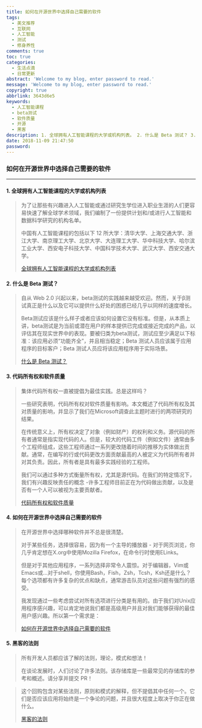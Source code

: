 ```yaml
---
title: 如何在开源世界中选择自己需要的软件
tags:
  - 美文推荐
  - 互联网
  - 人工智能
  - 测试
  - 修身养性
comments: true
toc: true
categories:
  - 生活点滴
  - 日常更新
abstract: 'Welcome to my blog, enter password to read.'
message: 'Welcome to my blog, enter password to read.'
copyright: true
abbrlink: 3643d6e5
keywords:
  - 人工智能课程
  - beta测试
  - 软件质量
  - 开源
  - 黑客
description: 1. 全球拥有人工智能课程的大学或机构列表。 2. 什么是 Beta 测试？ 3.  代码所有权和软件质量。4. 如何在开源世界中选择自己需要的软件。 5. 黑客的法则 所有开发人员都应该了解的法则，理论，模式和想法！
date: 2018-11-09 21:47:50
password:
---
```

<script type="text/javascript" src="/js/src/bai.js"></script>

### 如何在开源世界中选择自己需要的软件
---
#### 1. 全球拥有人工智能课程的大学或机构列表
>  为了让那些有兴趣进入人工智能或通过研究生学位进入职业生涯的人们更容易快速了解全球学术领域，我们编制了一份提供计划和/或进行人工智能和数据科学研究的机构名单。
>
> 中国有人工智能课程的包括以下 12 所大学：清华大学、上海交通大学、浙江大学、南京理工大学、北京大学、大连理工大学、华中科技大学、哈尔滨工业大学、西安电子科技大学、中国科学技术大学、武汉大学、西安交通大学。
>
> [全球拥有人工智能课程的大学或机构列表](https://ai-jobs.net/universities-with-ai-programs/)

#### 2. 什么是 Beta 测试？
> 自从 Web 2.0 兴起以来，beta测试的实践越来越受欢迎。然而，关于β测试真正是什么以及它可以提供什么好处的困惑已经几乎以同样的速度增长。
>
> Beta测试应该是什么样子或者应该如何设置它没有标准。但是，从本质上讲，beta测试是为当前或潜在用户的样本提供已完成或接近完成的产品，以评估其在现实世界中的表现。要被归类为beta测试，测试应至少满足以下标准：该应用必须“功能齐全”，并且相当稳定；Beta 测试人员应该属于应用程序的目标客户；Beta 测试人员应将该应用程序用于实际场景。
>
> [ 什么是 Beta 测试？](https://instabug.com/blog/what-is-beta-testing/?utm_source=reddit)

#### 3. 代码所有权和软件质量
> 集体代码所有权一直被提倡为最佳实践。总是这样吗？
>
> 一些研究表明，代码所有权对软件质量有影响。本文概述了代码所有权及其对质量的影响，并显示了我们在Microsoft调查此主题时进行的两项研究的结果。
>
> 在传统意义上，所有权决定了对象（例如财产）的权利和义务。源代码的所有者通常是指实现代码的人。但是，较大的代码工件（例如文件）通常由多个工程师组成，这些工程师通过一系列更改随着时间的推移为实体做出贡献。通常，在编写的行或代码更改方面贡献最高的人被定义为代码所有者并对其负责。因此，所有者是具有最多实践经验的工程师。
>
> 我们可以通过多种方式衡量所有权，尤其是源代码。在我们的特定情况下，我们有兴趣反映责任的概念 -许多工程师目前正在为代码做出贡献，以及是否有一个人可以被视为主要贡献者。
>
> [代码所有权和软件质量](https://docs.microsoft.com/en-us/azure/devops/learn/devops-at-microsoft/code-ownership-software-quality)

#### 4. 如何在开源世界中选择自己需要的软件
> 在开源世界中选择哪种软件并不总是很清楚。
>
> 对于某些任务，选择很容易，因为有一个主导的播放器 - 对于网页浏览，你几乎肯定想在X.org中使用Mozilla Firefox，在命令行时使用ELinks。
>
> 但是对于其他应用程序，一系列选择非常令人震惊。对于编辑器，Vim或Emacs或...对于shell，你使用Bash，Fish，Zsh，Tcsh，Ksh还是什么？每个选项都有许多复杂的优点和缺点，通常游击队员对这些问题有强烈的感受。
>
> 我发现通过一些考虑尝试对所有选项进行分类是有用的。由于我们对Unix应用程序感兴趣，可以肯定地说我们都是高级用户并且对我们能够获得的最佳用户感兴趣。所以第一个需求是：
>
> [如何在开源世界中选择自己需要的软件](https://www.gwern.net/Choosing-Software)

#### 5. 黑客的法则
> 所有开发人员都应该了解的法则，理论，模式和想法！
>
> 在谈论发展时，人们讨论了许多法则。该存储库是一些最常见的存储库的参考和概述。请分享并提交 PR！

> 这个回购包含对某些法则，原则和模式的解释，但不提倡其中任何一个。它们是否应该应用将始终是一个争论的问题，并且很大程度上取决于你正在做什么。
>
> [黑客的法则](https://github.com/dwmkerr/hacker-laws#the-law-of-conservation-of-complexity-teslers-law)

